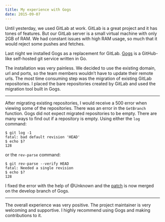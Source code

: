 ```yaml
---
title: My experience with Gogs
date: 2015-09-07
---
```


Until yesterday, we used GitLab at work. GitLab is a great project and it has tones of features. But our GitLab server is a small virtual machine with only 2GB of RAM. We had constant issues with high RAM usage, so much that it would reject some pushes and fetches.

Last night we installed Gogs as a replacement for GitLab. [Gogs](http://gogs.io) is a GitHub-like self-hosted git service written in Go.

The installation was very painless.  We decided to use the existing domain, url and ports, so the team members wouldn&rsquo;t have to update their remote urls.  The most time consuming step was the migration of existing GitLab repositories. I placed the bare repositories created by GitLab and used the migration tool built in Gogs.

-----

After migrating existing repositories, I would receive a 500 error when viewing some of the repositories.
There was an error in the `GetBranch` function.
Gogs did not expect migrated repositories to be empty.
There are many ways to find out if a repository is empty. Using either the `log` command:


```shell
$ git log -1
fatal: bad default revision 'HEAD'
$ echo $?
128
```


or the `rev-parse` command:


```shell
$ git rev-parse --verify HEAD
fatal: Needed a single revision
$ echo $?
128
```


I fixed the error with the help of @Unknown and the [patch](https://github.com/gogits/gogs/pull/1589) is now merged on the develop branch of Gogs.

-----

The overall experience was very positive. The project maintainer is very welcoming and supportive. I highly recommend using Gogs and making contributions to it.